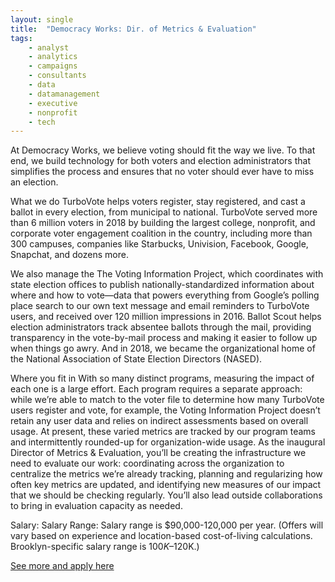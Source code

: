 ```yaml
---
layout: single
title:  "Democracy Works: Dir. of Metrics & Evaluation"
tags: 
    - analyst
    - analytics
    - campaigns
    - consultants
    - data
    - datamanagement
    - executive
    - nonprofit
    - tech
---
```


At Democracy Works, we believe voting should fit the way we live. To that end, we build technology for both voters and election administrators that simplifies the process and ensures that no voter should ever have to miss an election.

What we do
TurboVote helps voters register, stay registered, and cast a ballot in every election, from municipal to national. TurboVote served more than 6 million voters in 2018 by building the largest college, nonprofit, and corporate voter engagement coalition in the country, including more than 300 campuses, companies like Starbucks, Univision, Facebook, Google, Snapchat, and dozens more. 

We also manage the The Voting Information Project, which coordinates with state election offices to publish nationally-standardized information about where and how to vote—data that powers everything from Google’s polling place search to our own text message and email reminders to TurboVote users, and received over 120 million impressions in 2016. Ballot Scout helps election administrators track absentee ballots through the mail, providing transparency in the vote-by-mail process and making it easier to follow up when things go awry. And in 2018, we became the organizational home of the National Association of State Election Directors (NASED). 


Where you fit in
With so many distinct programs, measuring the impact of each one is a large effort. Each program requires a separate approach: while we’re able to match to the voter file to determine how many TurboVote users register and vote, for example, the Voting Information Project doesn’t retain any user data and relies on indirect assessments based on overall usage. At present, these varied metrics are tracked by our program teams and intermittently rounded-up for organization-wide usage. As the inaugural Director of Metrics & Evaluation, you’ll be creating the infrastructure we need to evaluate our work: coordinating across the organization to centralize the metrics we’re already tracking, planning and regularizing how often key metrics are updated, and identifying new measures of our impact that we should be checking regularly. You’ll also lead outside collaborations to bring in evaluation capacity as needed.


Salary: Salary Range: Salary range is $90,000-120,000 per year. (Offers will vary based on experience and location-based cost-of-living calculations. Brooklyn-specific salary range is $100K–$120K.)


[See more and apply here](https://hire.withgoogle.com/public/jobs/democracyworks/view/P_AAAAAAGAAFGMDr_FmrelqH)
